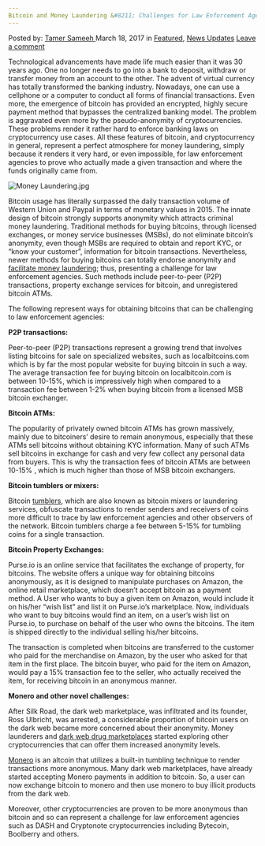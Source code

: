 ```yaml
---
Bitcoin and Money Laundering &#8211; Challenges for Law Enforcement Agencies
---
```

<article class="post-listing post-18674 post type-post status-publish format-standard has-post-thumbnail hentry  tag-agencies tag-bitcoin tag-challenges tag-enforcement tag-laundering tag-law tag-money">
<div class="post-inner">
<span>Posted by: <a href="https://www.deepdotweb.com/author/tamersameeh/" title="">Tamer Sameeh </a></span>
<span>March 18, 2017</span>
<span>in <a href="https://www.deepdotweb.com/category/deepdot-news/" rel="category tag">Featured</a>, <a href="https://www.deepdotweb.com/category/news-updates/" rel="category tag">News Updates</a></span>
<span><a href="https://www.deepdotweb.com/2017/03/18/bitcoin-money-laundering-challenges-law-enforcement-agencies/#respond">Leave a comment</a></span>


<p>Technological advancements have made life much easier than it was 30 years ago. One no longer needs to go into a bank to deposit, withdraw or transfer money from an account to the other. The advent of virtual currency has totally transformed the banking industry. Nowadays, one can use a cellphone or a computer to conduct all forms of financial transactions. Even more, the emergence of bitcoin has provided an encrypted, highly secure payment method that bypasses the centralized banking model. The problem is aggravated even more by the pseudo-anonymity of cryptocurrencies. These problems render it rather hard to enforce banking laws on cryptocurrency use cases. All these features of bitcoin, and cryptocurrency in general, represent a perfect atmosphere for money laundering, simply because it renders it very hard, or even impossible, for law enforcement agencies to prove who actually made a given transaction and where the funds originally came from.</p>
<p><img class="wp-image-18678 aligncenter" src="https://www.deepdotweb.com/wp-content/uploads/2017/03/money-laundering-jpg.jpeg" alt="Money Laundering.jpg" srcset="https://www.deepdotweb.com/wp-content/uploads/2017/03/money-laundering-jpg.jpeg 500w, https://www.deepdotweb.com/wp-content/uploads/2017/03/money-laundering-jpg-300x240.jpeg 300w" sizes="(max-width: 500px) 100vw, 500px" /></p>
<p>Bitcoin usage has literally surpassed the daily transaction volume of Western Union and Paypal in terms of monetary values in 2015. The innate design of bitcoin strongly supports anonymity which attracts criminal money laundering. Traditional methods for buying bitcoins, through licensed exchanges, or money service businesses (MSBs), do not eliminate bitcoin&#8217;s anonymity, even though MSBs are required to obtain and report KYC, or &#8220;know your customer&#8221;, information for bitcoin transactions. Nevertheless, newer methods for buying bitcoins can totally endorse anonymity and <a href="https://www.deepdotweb.com/2017/02/06/international-law-enforcement-gathered-share-concerns-bitcoin-money-laundering/">facilitate money laundering</a>; thus, presenting a challenge for law enforcement agencies. Such methods include peer-to-peer (P2P) transactions, property exchange services for bitcoin, and unregistered bitcoin ATMs.</p>
<p>The following represent ways for obtaining bitcoins that can be challenging to law enforcement agencies:</p>
<p><strong>P2P transactions:</strong></p>
<p>Peer-to-peer (P2P) transactions represent a growing trend that involves listing bitcoins for sale on specialized websites, such as localbitcoins.com which is by far the most popular website for buying bitcoin in such a way. The average transaction fee for buying bitcoin on localbitcoin.com is between 10-15%, which is impressively high when compared to a transaction fee between 1-2% when buying bitcoin from a licensed MSB bitcoin exchanger.</p>
<p><strong>Bitcoin ATMs:</strong></p>
<p>The popularity of privately owned bitcoin ATMs has grown massively, mainly due to bitcoiners&#8217; desire to remain anonymous, especially that these ATMs sell bitcoins without obtaining KYC information. Many of such ATMs sell bitcoins in exchange for cash and very few collect any personal data from buyers. This is why the transaction fees of bitcoin ATMs are between 10-15% , which is much higher than those of MSB bitcoin exchangers.</p>
<p><strong>Bitcoin tumblers or mixers:</strong></p>
<p>Bitcoin <a href="https://www.deepdotweb.com/tag/mixer/">tumblers</a>, which are also known as bitcoin mixers or laundering services, obfuscate transactions to render senders and receivers of coins more difficult to trace by law enforcement agencies and other observers of the network. Bitcoin tumblers charge a fee between 5-15% for tumbling coins for a single transaction.</p>
<p><strong>Bitcoin Property Exchanges:</strong></p>
<p>Purse.io is an online service that facilitates the exchange of property, for bitcoins. The website offers a unique way for obtaining bitcoins anonymously, as it is designed to manipulate purchases on Amazon, the online retail marketplace, which doesn&#8217;t accept bitcoin as a payment method. A User who wants to buy a given item on Amazon, would include it on his/her &#8220;wish list&#8221; and list it on Purse.io&#8217;s marketplace. Now, individuals who want to buy bitcoins would find an item, on a user&#8217;s wish list on Purse.io, to purchase on behalf of the user who owns the bitcoins. The item is shipped directly to the individual selling his/her bitcoins.</p>
<p>The transaction is completed when bitcoins are transferred to the customer who paid for the merchandise on Amazon, by the user who asked for that item in the first place. The bitcoin buyer, who paid for the item on Amazon, would pay a 15% transaction fee to the seller, who actually received the item, for receiving bitcoin in an anonymous manner.</p>
<p><strong>Monero and other novel challenges:</strong></p>
<p>After Silk Road, the dark web marketplace, was infiltrated and its founder, Ross Ulbricht, was arrested, a considerable proportion of bitcoin users on the dark web became more concerned about their anonymity. Money launderers and <a href="https://www.deepdotweb.com/2016/12/12/two-sussex-men-charged-darknet-drug-sales-money-laundering/">dark web drug marketplaces</a> started exploring other cryptocurrencies that can offer them increased anonymity levels.</p>
<p><a href="https://www.deepdotweb.com/tag/monero/">Monero</a> is an altcoin that utilizes a built-in tumbling technique to render transactions more anonymous. Many dark web marketplaces, have already started accepting Monero payments in addition to bitcoin. So, a user can now exchange bitcoin to monero and then use monero to buy illicit products from the dark web.</p>
<p>Moreover, other cryptocurrencies are proven to be more anonymous than bitcoin and so can represent a challenge for law enforcement agencies such as DASH and Cryptonote cryptocurrencies including Bytecoin, Boolberry and others.</p>
</div>
<span style="display:none"><a href="https://www.deepdotweb.com/tag/agencies/" rel="tag">agencies</a> <a href="https://www.deepdotweb.com/tag/bitcoin/" rel="tag">bitcoin</a> <a href="https://www.deepdotweb.com/tag/challenges/" rel="tag">challenges</a> <a href="https://www.deepdotweb.com/tag/enforcement/" rel="tag">enforcement</a> <a href="https://www.deepdotweb.com/tag/laundering/" rel="tag">laundering</a> <a href="https://www.deepdotweb.com/tag/law/" rel="tag">law</a> <a href="https://www.deepdotweb.com/tag/money/" rel="tag">money</a></span> <span style="display:none" class="updated">2017-03-18</span>
<div style="display:none" class="vcard author" itemprop="author" itemscope itemtype="http://schema.org/Person"><strong class="fn" itemprop="name"><a href="https://www.deepdotweb.com/author/tamersameeh/" title="Posts by Tamer Sameeh" rel="author">Tamer Sameeh</a></strong></div>
</div>
</article>

